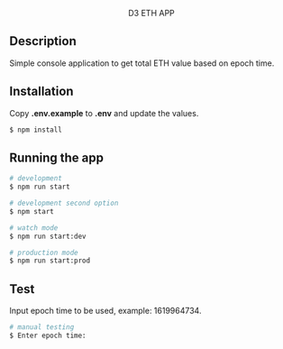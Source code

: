 

<p align="center">D3 ETH APP</p>

## Description

Simple console application to get total ETH value based on epoch time.

## Installation
Copy **.env.example** to **.env** and update the values.
```bash
$ npm install
```

## Running the app

```bash
# development
$ npm run start

# development second option
$ npm start

# watch mode
$ npm run start:dev

# production mode
$ npm run start:prod
```

## Test
Input epoch time to be used, example: 1619964734.
```bash
# manual testing
$ Enter epoch time:
```
